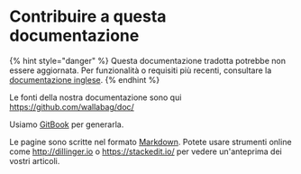 Contribuire a questa documentazione
===================================

{% hint style="danger" %}
Questa documentazione tradotta potrebbe non essere aggiornata. Per funzionalità o requisiti più recenti, consultare la [documentazione inglese](https://doc.wallabag.org/en/).
{% endhint %}

Le fonti della nostra documentazione sono qui
https://github.com/wallabag/doc/

Usiamo [GitBook](https://www.gitbook.com/book/wallabag/documentation/details) per generarla.

Le pagine sono scritte nel formato [Markdown](https://it.wikipedia.org/wiki/Markdown). Potete usare
strumenti online come http://dillinger.io o
https://stackedit.io/ per vedere un'anteprima dei vostri articoli.
